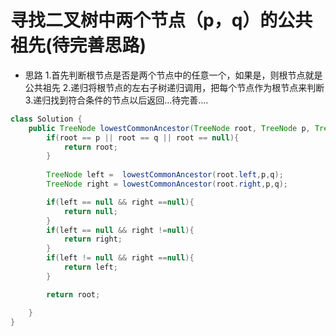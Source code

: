 
# 寻找二叉树中两个节点（p，q）的公共祖先(待完善思路)


* 思路
  1.首先判断根节点是否是两个节点中的任意一个，如果是，则根节点就是公共祖先
  2.递归将根节点的左右子树递归调用，把每个节点作为根节点来判断
  3.递归找到符合条件的节点以后返回...待完善....

```java
class Solution {
    public TreeNode lowestCommonAncestor(TreeNode root, TreeNode p, TreeNode q) {
        if(root == p || root == q || root == null){
            return root;
        }
        
        TreeNode left =  lowestCommonAncestor(root.left,p,q);
        TreeNode right = lowestCommonAncestor(root.right,p,q);

        if(left == null && right ==null){
            return null;
        }
        if(left == null && right !=null){
            return right;
        }
        if(left != null && right ==null){
            return left;
        }

        return root;

    }
}
```
